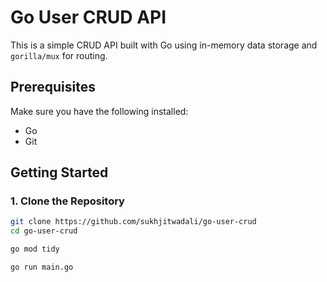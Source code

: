# Go User CRUD API

This is a simple CRUD API built with Go using in-memory data storage and `gorilla/mux` for routing.

## Prerequisites

Make sure you have the following installed:
- Go 
- Git

## Getting Started

### 1. Clone the Repository

```bash
git clone https://github.com/sukhjitwadali/go-user-crud
cd go-user-crud

go mod tidy

go run main.go
